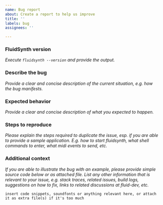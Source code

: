 ```yaml
---
name: Bug report
about: Create a report to help us improve
title: ''
labels: bug
assignees: ''

---
```


<!-- DO NOT SUBMIT SUPPORT REQUESTS OR "HOW TO" QUESTIONS HERE!
Else it might be closed without further notice.

If you have a question look into our wiki
( https://github.com/FluidSynth/fluidsynth/wiki )
or the developer resources
( http://www.fluidsynth.org/api/ )

If you still have a question, need support or want to discuss ideas, contact our mailing list
https://lists.nongnu.org/mailman/listinfo/fluid-dev

or start a GitHub Discussion:
https://github.com/FluidSynth/fluidsynth/discussions

Below is a form that shall help getting relevant information for bugs together.
We strongly recommend to use it! Feel free to edit or remove inapplicable/unneeded parts.
-->

### FluidSynth version
_Execute `fluidsynth --version` and provide the output._

### Describe the bug
_Provide a clear and concise description of the current situation, e.g. how the bug manifests._

### Expected behavior
_Provide a clear and concise description of what you expected to happen._

### Steps to reproduce
_Please explain the steps required to duplicate the issue, esp. if you are able to provide a sample application. E.g. how to start fluidsynth, what shell commands to enter, what midi events to send, etc._

### Additional context
_If you are able to illustrate the bug with an example, please provide simple
source code below or as attached file. List any other information that is relevant to your issue, e.g. stack traces, related issues, build logs, suggestions on how to fix, links to related discussions at fluid-dev, etc._

```
insert code snippets, soundfonts or anything relevant here, or attach it as extra file(s) if it's too much
```
